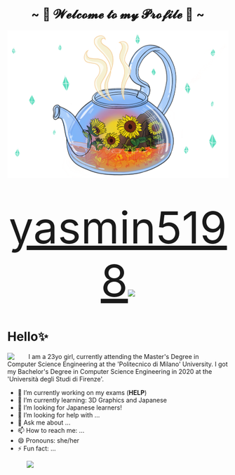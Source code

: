 <body>
<h1 align="center">~ 🌱 𝓦𝓮𝓵𝓬𝓸𝓶𝓮 𝓽𝓸 𝓶𝔂 𝓟𝓻𝓸𝓯𝓲𝓵𝓮 🌱 ~</h1>
<div align="center">
<img src="https://github.com/YasminAwad/YasminAwad/blob/main/imgs/IMG_2528.PNG" width="550" />
</div> 
<div align="center">
<p style="font-size:50px;"> <a href="https://www.instagram.com/yasmin5198/" style="font-size:100px;">yasmin5198</a><img src="https://img.icons8.com/dusk/64/000000/instagram.png" width="30px"></p>
</div> 
</body>

# Hello✨
<body>
<div>
<img align="left" src="https://c.tenor.com/cXlrPENTVkEAAAAj/chika-dance.gif" width="48px">
I am a 23yo girl, currently attending the Master's Degree in Computer Science Engineering at the 'Politecnico di Milano' University. I got my Bachelor's Degree in Computer Science Engineering in 2020 at the 'Università degli Studi di Firenze'.
</div>
</body>

- 🔭 I’m currently working on my exams (__HELP__)
- 🌱 I’m currently learning: 3D Graphics and Japanese
- 👯 I’m looking for Japanese learners!
- 🤔 I’m looking for help with ...
- 💬 Ask me about ...
- 📫 How to reach me: ...
- 😄 Pronouns: she/her
- ⚡ Fun fact: ...

<img align="right" src="https://i.pinimg.com/originals/0a/25/ab/0a25abe79f17f1f817250e16f078c9e7.gif" width="460px">

